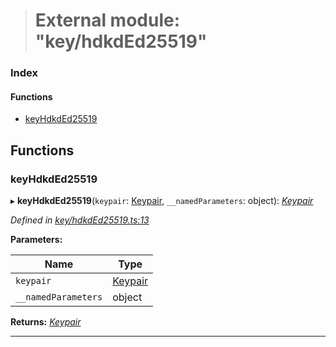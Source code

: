 > # External module: "key/hdkdEd25519"

### Index

#### Functions

* [keyHdkdEd25519](_key_hdkded25519_.md#keyhdkded25519)

## Functions

###  keyHdkdEd25519

▸ **keyHdkdEd25519**(`keypair`: [Keypair](_types_.md#keypair), `__namedParameters`: object): *[Keypair](_types_.md#keypair)*

*Defined in [key/hdkdEd25519.ts:13](https://github.com/polkadot-js/common/blob/0021731/packages/util-crypto/src/key/hdkdEd25519.ts#L13)*

**Parameters:**

Name | Type |
------ | ------ |
`keypair` | [Keypair](_types_.md#keypair) |
`__namedParameters` | object |

**Returns:** *[Keypair](_types_.md#keypair)*

___